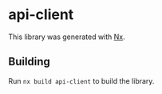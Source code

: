 # api-client

This library was generated with [Nx](https://nx.dev).

## Building

Run `nx build api-client` to build the library.
